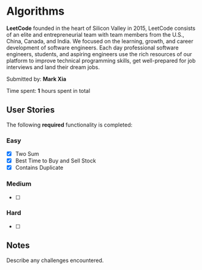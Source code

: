 # Algorithms

**LeetCode** founded in the heart of Silicon Valley in 2015, LeetCode consists of an elite and entrepreneurial team with team members from the U.S., China, Canada, and India. We focused on the learning, growth, and career development of software engineers. Each day professional software engineers, students, and aspiring engineers use the rich resources of our platform to improve technical programming skills, get well-prepared for job interviews and land their dream jobs.

Submitted by: **Mark Xia**

Time spent: **1** hours spent in total

## User Stories

The following **required** functionality is completed:

### Easy
* [x] Two Sum
* [x] Best Time to Buy and Sell Stock
* [x] Contains Duplicate

### Medium
* [ ] 

### Hard
* [ ] 

## Notes

Describe any challenges encountered.
